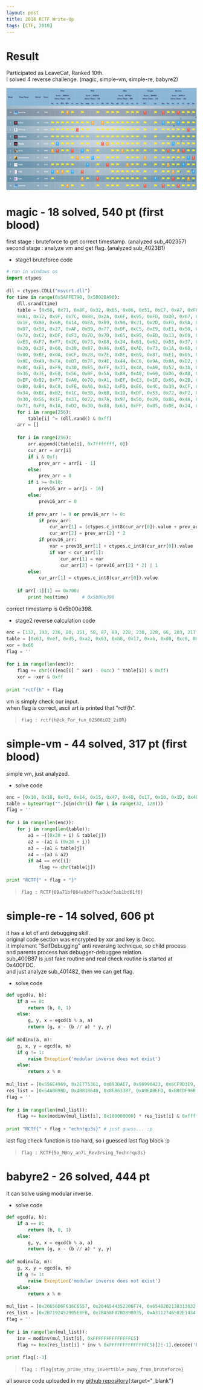 ```yaml
---
layout: post
title: 2018 RCTF Write-Up
tags: [CTF, 2018]
---
```


# Result
Participated as LeaveCat, Ranked 10th.  
I solved 4 reverse challenge. (magic, simple-vm, simple-re, babyre2)

![rank](/images/2018-RCTF-Write-Up/2018_RCTF_Rank.png)

# magic - 18 solved, 540 pt (first blood)
first stage : bruteforce to get correct timestamp. (analyzed sub\_402357)  
second stage : analyze vm and get flag. (analyzed sub\_4023B1)

* stage1 bruteforce code

```python
# run in windows os
import ctypes

dll = ctypes.CDLL("msvcrt.dll")
for time in range(0x5AFFE790, 0x5B028A90):
	dll.srand(time)
	table = [0x58, 0x71, 0x8F, 0x32, 0x05, 0x06, 0x51, 0xC7, 0xA7, 0xF8, 0x3A, 0xE1, 0x06, 0x48, 0x82, 0x09, 
	0xA1, 0x12, 0x9F, 0x7C, 0xB8, 0x2A, 0x6F, 0x95, 0xFD, 0xD0, 0x67, 0xC8, 0xE3, 0xCE, 0xAB, 0x12, 
	0x1F, 0x98, 0x6B, 0x14, 0xEA, 0x89, 0x90, 0x21, 0x2D, 0xFD, 0x9A, 0xBB, 0x47, 0xCC, 0xEA, 0x9C, 
	0xD7, 0x50, 0x27, 0xAF, 0xB9, 0x77, 0xDF, 0xC5, 0xE9, 0xE1, 0x50, 0xD3, 0x38, 0x89, 0xEF, 0x2D, 
	0x72, 0xC2, 0xDF, 0xF3, 0x7D, 0x7D, 0x65, 0x95, 0xED, 0x13, 0x00, 0x1C, 0xA3, 0x3C, 0xE3, 0x57, 
	0xE3, 0xF7, 0xF7, 0x2C, 0x73, 0x88, 0x34, 0xB1, 0x62, 0xD3, 0x37, 0x19, 0x26, 0xBE, 0xB2, 0x33, 
	0x20, 0x3F, 0x60, 0x39, 0x87, 0xA6, 0x65, 0xAD, 0x73, 0x1A, 0x6D, 0x49, 0x33, 0x49, 0xC0, 0x56, 
	0x00, 0xBE, 0x0A, 0xCF, 0x28, 0x7E, 0x8E, 0x69, 0x87, 0xE1, 0x05, 0x88, 0xDA, 0x54, 0x3E, 0x3C, 
	0x0E, 0xA9, 0xFA, 0xD7, 0x7F, 0x4E, 0x44, 0xC6, 0x9A, 0x0A, 0xD2, 0x98, 0x6A, 0xA4, 0x19, 0x6D, 
	0x8C, 0xE1, 0xF9, 0x30, 0xE5, 0xFF, 0x33, 0x4A, 0xA9, 0x52, 0x3A, 0x0D, 0x67, 0x20, 0x1D, 0xBF, 
	0x36, 0x3E, 0xE8, 0x56, 0xBF, 0x5A, 0x88, 0xA8, 0x69, 0xD6, 0xAB, 0x52, 0xF1, 0x14, 0xF2, 0xD7, 
	0xEF, 0x92, 0xF7, 0xA0, 0x70, 0xA1, 0xEF, 0xE3, 0x1F, 0x66, 0x2B, 0x97, 0xF6, 0x2B, 0x30, 0x0F, 
	0xB0, 0xB4, 0xC0, 0xFE, 0xA6, 0x62, 0xFD, 0xE6, 0x4C, 0x39, 0xCF, 0x20, 0xB3, 0x10, 0x60, 0x9F, 
	0x34, 0xBE, 0xB2, 0x1C, 0x3B, 0x6B, 0x1D, 0xDF, 0x53, 0x72, 0xF2, 0xFA, 0xB1, 0x51, 0x82, 0x04, 
	0x30, 0x56, 0x1F, 0x37, 0x72, 0x7A, 0x97, 0x50, 0x29, 0x86, 0x4A, 0x09, 0x3C, 0x59, 0xC4, 0x41, 
	0x71, 0xF8, 0x1A, 0xD2, 0x30, 0x88, 0x63, 0xFF, 0x85, 0xDE, 0x24, 0x8C, 0xC3, 0x37, 0x14, 0xC7]
	for i in range(256):
		table[i] ^= (dll.rand() & 0xff)
	arr = []

	for i in range(256):
		arr.append([table[i], 0x7fffffff, 0])
		cur_arr = arr[i]
		if i & 0xf:
			prev_arr = arr[i - 1]
		else:
			prev_arr = 0
		if i >= 0x10:
			prev16_arr = arr[i - 16]
		else:
			prev16_arr = 0

		if prev_arr != 0 or prev16_arr != 0:
			if prev_arr:
				cur_arr[1] = (ctypes.c_int8(cur_arr[0]).value + prev_arr[1])
				cur_arr[2] = prev_arr[2] * 2
			if prev16_arr:
				var = prev16_arr[1] + ctypes.c_int8(cur_arr[0]).value
				if var < cur_arr[1]:
					cur_arr[1] = var
					cur_arr[2] = (prev16_arr[2] * 2) | 1
		else:
			cur_arr[1] = ctypes.c_int8(cur_arr[0]).value

	if arr[-1][1] == 0x700:
		print hex(time)     # 0x5b00e398
```

correct timestamp is 0x5b00e398.

* stage2 reverse calculation code

```python
enc = [137, 193, 236, 80, 151, 58, 87, 89, 228, 230, 228, 66, 203, 217, 8, 34, 174, 157, 124, 7, 128, 143, 27, 69, 4, 232]
table = [0x63, 0xef, 0xd5, 0xa2, 0x63, 0xb8, 0x17, 0xab, 0xd0, 0xc6, 0xd8, 0x50, 0xd1, 0x46, 0x97, 0xdf, 0xc4, 0x51, 0x1, 0xe0, 0x45, 0x78, 0xd8, 0x5f, 0xc4, 0xd8]
xor = 0x66
flag = ''

for i in range(len(enc)):
	flag += chr((((enc[i] ^ xor) - 0xcc) ^ table[i]) & 0xff)
	xor = ~xor & 0xff

print "rctf{h" + flag
```

vm is simply check our input.  
when flag is correct, ascii art is printed that "rctf{h".

> `flag : rctf{h@ck_For_fun_02508iO2_2iOR}`

# simple-vm - 44 solved, 317 pt (first blood)
simple vm, just analyzed.

* solve code

```python
enc = [0x10, 0x18, 0x43, 0x14, 0x15, 0x47, 0x40, 0x17, 0x10, 0x1D, 0x4B, 0x12, 0x1F, 0x49, 0x48, 0x18, 0x53, 0x54, 0x01, 0x57, 0x51, 0x53, 0x05, 0x56, 0x5A, 0x08, 0x58, 0x5F, 0x0A, 0x0C, 0x58, 0x09]
table = bytearray("".join(chr(i) for i in range(32, 128)))
flag = ''

for i in range(len(enc)):
	for j in range(len(table)):
		a1 = ~((0x20 + i) & table[j])
		a2 = ~(a1 & (0x20 + i))
		a3 = ~(a1 & table[j])
		a4 = ~(a3 & a2)
		if a4 == enc[i]:
			flag += chr(table[j])

print "RCTF{" + flag + "}"
```

> `flag : RCTF{09a71bf084a93df7ce3def3ab1bd61f6}`

# simple-re - 14 solved, 606 pt
it has a lot of anti debugging skill.  
original code section was encrypted by xor and key is 0xcc.  
it implement "SelfDebugging" anti reversing technique, so child process and parents process has debugger-debuggee relation.  
sub\_400B87 is just fake routine and real check routine is started at 0x400FDC.  
and just analyze sub_401482, then we can get flag.

* solve code

```python
def egcd(a, b):
    if a == 0:
        return (b, 0, 1)
    else:
        g, y, x = egcd(b % a, a)
        return (g, x - (b // a) * y, y)

def modinv(a, m):
    g, x, y = egcd(a, m)
    if g != 1:
        raise Exception('modular inverse does not exist')
    else:
        return x % m

mul_list = [0x556E4969, 0x2E775361, 0x893DAE7, 0x96990423, 0x6CF9D3E9, 0xA505531F]
res_list = [0x54A0B9BD, 0x4B818640, 0x8EB63387, 0xA9EABEFD, 0xB8CDF96B, 0x113C3052]
flag = ''

for i in range(len(mul_list)):
	flag += hex(modinv(mul_list[i], 0x100000000) * res_list[i] & 0xffffffff)[2:].replace('L', '').decode('hex')[::-1]

print "RCTF{" + flag + "echn!qu3s}"	# just guess... :p
```

last flag check function is too hard, so i guessed last flag block :p

> `flag : RCTF{5o_M@ny_an7i_Rev3rsing_Techn!qu3s}`

# babyre2 - 26 solved, 444 pt
it can solve using modular inverse.

* solve code

```python
def egcd(a, b):
    if a == 0:
        return (b, 0, 1)
    else:
        g, y, x = egcd(b % a, a)
        return (g, x - (b // a) * y, y)

def modinv(a, m):
    g, x, y = egcd(a, m)
    if g != 1:
        raise Exception('modular inverse does not exist')
    else:
        return x % m

mul_list = [0x20656D6F636C6557, 0x2046544352206F74, 0x6548202138313032, 0x2061207369206572, 0x6320455279626142, 0x65676E656C6C6168, 0x756F7920726F6620]
res_list = [0x2B7192452905E8FB, 0x7BA58F82BD898035, 0xA3112746582E1434, 0x163F756FCC221AB0, 0xECC78E6FB9CBA1FE, 0xDCDD8B49EA5D7E14, 0xA2845FE0B3096F8E]
flag = ''

for i in range(len(mul_list)):
    inv = modinv(mul_list[i], 0xFFFFFFFFFFFFFFC5)
    flag += hex(res_list[i] * inv % 0xFFFFFFFFFFFFFFC5)[2:-1].decode('hex')[::-1]

print flag[:-3]
```

> `flag : flag{stay_prime_stay_invertible_away_from_bruteforce}`

all source code uploaded in my [github repository](https://github.com/5unKn0wn/ctfs/tree/master/2018/rctf/){:target="_blank"}